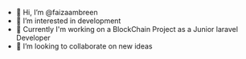 - 👋 Hi, I’m @faizaambreen
- 👀 I’m interested in development
- 🌱 Currently I'm working on a BlockChain Project as a Junior laravel Developer
- 💞️ I’m looking to collaborate on new ideas 
<!---
faizaambreen/faizaambreen is a ✨ special ✨ repository because its `README.md` (this file) appears on your GitHub profile.
You can click the Preview link to take a look at your changes.
--->
